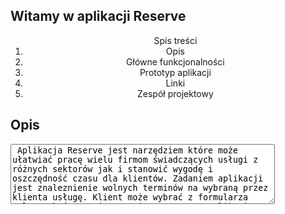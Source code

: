 ## Witamy w aplikacji Reserve
<html>
 <head>
 </head
   
 <body align="center">
  
 <ol style="text-align: center">Spis treści
			<li>Opis
			<li>Główne funkcjonalności
			<li>Prototyp aplikacji
			<li>Linki
			<li>Zespół projektowy
		</ol>  
<h2>Opis</h2>
	<textarea name="pole" cols="50" rows="6"> Aplikacja Reserve jest narzędziem które może ułatwiać pracę wielu firmom świadczących usługi z różnych sektorów jak i stanowić wygodę i oszczędność czasu dla klientów. Zadaniem aplikacji jest znaleznienie wolnych terminów na wybraną przez klienta usługę. Klient może wybrać z formularza usługę, która go interesuje, a sprytna aplikacja pokaże mu firmy w danej miejscowości, które (korzystają z aplikacji)taką usługę proponują wraz z ceną oraz listą najbliższych wolnych terminów. Dzięki aplikacji kilienci firm będą mogli zarezerwować wolny termin oraz wystawiać swoje opinie i poznawać opinie innych użytkowników. Na przykład usługi fryzjerskie, kosmetyczne, itp.</textarea>









</body>
</html>
